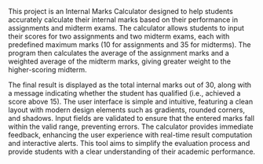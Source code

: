 This project is an Internal Marks Calculator designed to help students accurately calculate their internal marks based on their performance in assignments and midterm exams. The calculator allows students to input their scores for two assignments and two midterm exams, each with predefined maximum marks (10 for assignments and 35 for midterms). The program then calculates the average of the assignment marks and a weighted average of the midterm marks, giving greater weight to the higher-scoring midterm.

The final result is displayed as the total internal marks out of 30, along with a message indicating whether the student has qualified (i.e., achieved a score above 15). The user interface is simple and intuitive, featuring a clean layout with modern design elements such as gradients, rounded corners, and shadows. Input fields are validated to ensure that the entered marks fall within the valid range, preventing errors. The calculator provides immediate feedback, enhancing the user experience with real-time result computation and interactive alerts. This tool aims to simplify the evaluation process and provide students with a clear understanding of their academic performance.
